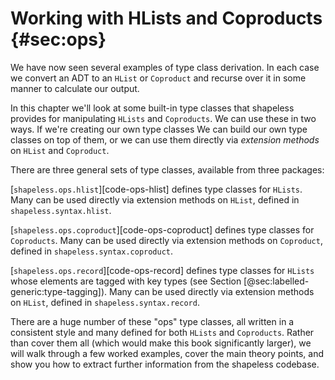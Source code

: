# Working with HLists and Coproducts {#sec:ops}

We have now seen several examples of type class derivation.
In each case we convert an ADT to an `HList` or `Coproduct`
and recurse over it in some manner to calculate our output.

In this chapter we'll look at some built-in type classes
that shapeless provides for manipulating `HLists` and `Coproducts`.
We can use these in two ways.
If we're creating our own type classes
We can build our own type classes on top of them,
or we can use them directly via *extension methods*
on `HList` and `Coproduct`.

There are three general sets of type classes,
available from three packages:

[`shapeless.ops.hlist`][code-ops-hlist]
defines type classes for `HLists`.
Many can be used directly via extension methods on `HList`,
defined in `shapeless.syntax.hlist`.

[`shapeless.ops.coproduct`][code-ops-coproduct]
defines type classes for `Coproducts`.
Many can be used directly via extension methods on `Coproduct`,
defined in `shapeless.syntax.coproduct`.

[`shapeless.ops.record`][code-ops-record]
defines type classes for `HLists`
whose elements are tagged with key types
(see Section [@sec:labelled-generic:type-tagging]).
Many can be used directly via extension methods on `HList`,
defined in `shapeless.syntax.record`.

There are a huge number of these "ops" type classes,
all written in a consistent style and
many defined for both `HLists` and `Coproducts`.
Rather than cover them all
(which would make this book significantly larger),
we will walk through a few worked examples,
cover the main theory points,
and show you how to extract further information
from the shapeless codebase.
